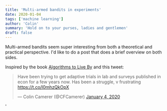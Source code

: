 ```yaml
---
title: 'Multi-armed bandits in experiments'
date: 2020-01-04
tags: ['machine learning']
author: 'Colin'
summary: 'Hold on to your purses, ladies and gentlemen'
draft: false
---
```


Multi-armed bandits seem super interesting from both a theoretical and practical perspective. I'd like to do a post that does a brief overview on both sides.

Inspired by the book [Algorithms to Live By](https://brianchristian.org/algorithms-to-live-by/) and this tweet:

<blockquote class="twitter-tweet"><p lang="en" dir="ltr">Have been trying to get adaptive trials in lab and surveys published in econ for a few years now. Has been a struggle, v frustrating <a href="https://t.co/l0mhzQkOpX">https://t.co/l0mhzQkOpX</a></p>&mdash; Colin Camerer (@CFCamerer) <a href="https://twitter.com/CFCamerer/status/1213576706776125440?ref_src=twsrc%5Etfw">January 4, 2020</a></blockquote> <script async src="https://platform.twitter.com/widgets.js" charset="utf-8"></script> '
